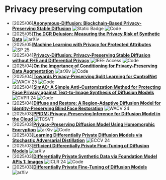 # Privacy preserving computation
- [2025/06]**[Anonymous-Diffusion: Blockchain-Based Privacy-Preserving Stable Diffusion](https://ieeexplore.ieee.org/abstract/document/11012859)** ![Static Badge](https://img.shields.io/badge/ICCT-Pacific-blue) ![Code](https://img.shields.io/badge/Code-violet)
- [2025/05]**[The DCR Delusion: Measuring the Privacy Risk of Synthetic Data](https://arxiv.org/abs/2505.01524)** ![arXiv](https://img.shields.io/badge/arXiv-blue)
- [2025/05]**[Machine Learning with Privacy for Protected Attributes](https://www.computer.org/csdl/proceedings-article/sp/2025/223600c417/26hiUUSxJNm)** ![SP 25](https://img.shields.io/badge/SP%2025-blue)
- [2025/04]**[Privacy-Diffusion: Privacy-Preserving Stable Diffusion without FHE and Differential Privacy](https://ieeexplore.ieee.org/abstract/document/10971394)** ![IEEE Access](https://img.shields.io/badge/IEEE%20Access-blue) ![Code](https://img.shields.io/badge/Code-violet)
- [2025/04]**[On the Importance of Conditioning for Privacy-Preserving Data Augmentation](https://arxiv.org/abs/2504.05849)** ![arXiv](https://img.shields.io/badge/arXiv-blue) ![Code](https://img.shields.io/badge/Code-violet)
- [2025/04]**[Towards Privacy-Preserving Split Learning for ControlNet](https://ieeexplore.ieee.org/abstract/document/10943757)** ![WACV 25](https://img.shields.io/badge/WACV%2025-blue) ![Code](https://img.shields.io/badge/Code-violet)
- [2025/04]**[SimAC: A Simple Anti-Customization Method for Protecting Face Privacy against Text-to-Image Synthesis of Diffusion Models](https://openaccess.thecvf.com/content/CVPR2024/html/Wang_SimAC_A_Simple_Anti-Customization_Method_for_Protecting_Face_Privacy_against_CVPR_2024_paper.html)** ![CVPR 24](https://img.shields.io/badge/CVPR%2024-blue) ![Code](https://img.shields.io/badge/Code-violet)
- [2025/04]**[Diffuse and Restore: A Region-Adaptive Diffusion Model for Identity-Preserving Blind Face Restoration](https://openaccess.thecvf.com/content/WACV2024/html/Suin_Diffuse_and_Restore_A_Region-Adaptive_Diffusion_Model_for_Identity-Preserving_Blind_WACV_2024_paper.html)** ![WACV 24](https://img.shields.io/badge/WACV%2024-blue)
- [2025/03]**[PPIDM: Privacy-Preserving Inference for Diffusion Model in the Cloud
](https://ieeexplore.ieee.org/abstract/document/10937222)** ![TCSVT](https://img.shields.io/badge/TCSVT-blue)
- [2025/03]**[Privacy-Preserving Diffusion Model Using Homomorphic Encryption](https://arxiv.org/abs/2403.05794)** ![arXiv](https://img.shields.io/badge/arXiv-blue) ![Code](https://img.shields.io/badge/Code-violet)
- [2025/03]**[Learning Differentially Private Diffusion Models via Stochastic Adversarial Distillation](https://link.springer.com/chapter/10.1007/978-3-031-72667-5_4)** ![ECCV 24](https://img.shields.io/badge/ECCV%2024-blue)
- [2025/03]**[Efficient Differentially Private Fine-Tuning of Diffusion Models](https://arxiv.org/abs/2406.05257)** ![arXiv](https://img.shields.io/badge/arXiv-blue)
- [2025/03]**[Differentially Private Synthetic Data via Foundation Model APIs 1: Images](https://arxiv.org/abs/2305.15560)** ![ICLR 24](https://img.shields.io/badge/ICLR%2024-blue) ![Code](https://img.shields.io/badge/Code-violet)
- [2025/03]**[Differentially Private Fine-Tuning of Diffusion Models](https://arxiv.org/abs/2406.01355)** ![arXiv](https://img.shields.io/badge/arXiv-blue)

